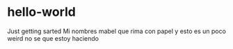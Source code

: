# hello-world
Just getting sarted
Mi nombres mabel que rima con papel y esto es un poco weird no se que estoy haciendo 
